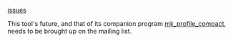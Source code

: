 [issues](http://code.google.com/p/maatkit/issues/list?q=label:Tool-mk_query_profiler)

This tool's future, and that of its companion program [mk\_profile\_compact](mk_profile_compact.md), needs to be brought up on the mailing list.